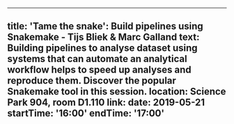  ---
title: 'Tame the snake': Build pipelines using Snakemake - Tijs Bliek & Marc Galland 
text:  Building pipelines to analyse dataset using systems that can automate an analytical workflow helps to speed up analyses and reproduce them. Discover the popular Snakemake tool in this session. 
location: Science Park 904, room D1.110
link: 
date: 2019-05-21
startTime: '16:00'
endTime: '17:00'
---
